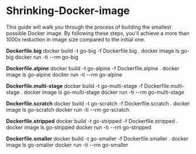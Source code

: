 # Shrinking-Docker-image

This guide will walk you through the process of building the smallest possible Docker image. By following these steps, you'll achieve a more than 1000x reduction in image size compared to the initial one.

**Dockerfile.big**
docker build -t go-big -f Dockerfile.big .
docker image ls go-big
docker run -ti --rm go-big

**Dockerfile.alpine**
docker build -t go-alpine -f Dockerfile.alpine .
docker image ls go-alpine
docker run -ti --rm go-alpine

**Dockerfile.multi-stage**
docker build -t go-multi-stage -f Dockerfile.multi-stage .
docker image ls go-multi-stage
docker run -ti --rm go-multi-stage

**Dockerfile.scratch**
docker build -t go-scratch -f Dockerfile.scratch .
docker image ls go-scratch
docker run -ti --rm go-scratch

**Dockerfile.stripped**
docker build -t go-stripped -f Dockerfile.stripped .
docker image ls go-stripped
docker run -ti --rm go-stripped

**Dockerfile.smaller**
docker build -t go-smaller -f Dockerfile.smaller .
docker image ls go-smaller
docker run -ti --rm go-smaller
